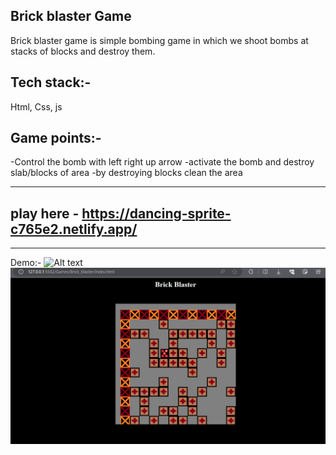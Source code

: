 ## Brick blaster Game
Brick blaster game is simple bombing game in which we shoot bombs at stacks of blocks and destroy them.

## Tech stack:-
Html, Css, js

## Game points:-
-Control the bomb with left right up arrow
-activate the bomb and destroy slab/blocks of area
-by destroying blocks clean the area

<hr>

## play here - https://dancing-sprite-c765e2.netlify.app/
<hr>

Demo:-
![Alt text](assets/images/image.png)
![Alt text](image.png)